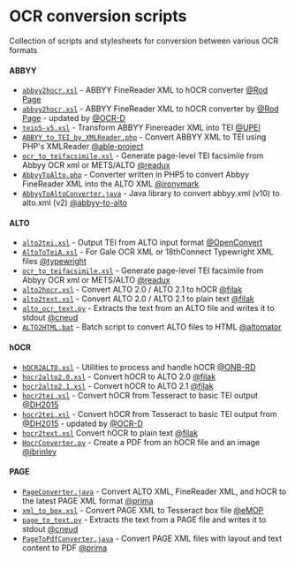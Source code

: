 OCR conversion scripts
======================

Collection of scripts and stylesheets for conversion between various OCR formats

#### ABBYY
 * [`abbyy2hocr.xsl`](https://gist.github.com/tfmorris/5977784) - ABBYY FineReader XML to hOCR converter [@Rod Page](http://iphylo.blogspot.com/2011/07/correcting-ocr-using-hocr-firefox.html#comment-400434491)
  * [`abbyy2hocr.xsl`](https://github.com/OCR-D/format-converters/blob/master/abbyy2hocr.xsl) - ABBYY FineReader XML to hOCR converter by [@Rod Page](http://iphylo.blogspot.com/2011/07/correcting-ocr-using-hocr-firefox.html#comment-400434491) - updated by [@OCR-D](https://github.com/OCR-D)
 * [`teip5-v5.xsl`](http://discoveryspace.upei.ca/islandlives.ca/sites/discoveryspace.upei.ca.islandlives.ca/files/teip5-v5.xsl) - Transform ABBYY Finereader XML into TEI [@UPEI](http://discoveryspace.upei.ca/islandlives.ca/node/130)
 * [`ABBYY_to_TEI_by_XMLReader.php`](http://able.myspecies.info/abbyy-xml-tei-xml) - Convert ABBYY XML to TEI using PHP's XMLReader [@able-project](http://able.myspecies.info/abbyy-xml-tei-xml)
 * [`ocr_to_teifacsimile.xsl`](https://github.com/emory-libraries/readux/blob/master/readux/books/ocr_to_teifacsimile.xsl) - Generate page-level TEI facsimile from Abbyy OCR xml or METS/ALTO [@readux](https://github.com/emory-libraries/readux)
 * [`AbbyyToAlto.php`](https://github.com/ironymark/AbbyyToAlto/blob/master/AbbyyToAlto.php) - Converter written in PHP5 to convert Abbyy FineReader XML into the ALTO XML [@ironymark](https://github.com/ironymark/AbbyyToAlto)
 * [`AbbyyToAltoConverter.java`](https://github.com/Mewel/abbyy-to-alto) - Java library to convert abbyy.xml (v10) to alto.xml (v2) [@abbyy-to-alto](https://github.com/Mewel/abbyy-to-alto)
 
#### ALTO
 * [`alto2tei.xsl`](https://github.com/INL/OpenConvert/blob/master/resources/xsl/alto2tei.xsl) - Output TEI from ALTO input format [@OpenConvert](https://github.com/INL/OpenConvert) 
 * [`AltoToTeiA.xsl`](https://github.com/collex/typewright/blob/master/lib/saxon/AltoToTeiA.xsl) - For Gale OCR XML or 18thConnect Typewright XML files [@typewright](https://github.com/collex/typewright)
 * [`ocr_to_teifacsimile.xsl`](https://github.com/emory-libraries/readux/blob/master/readux/books/ocr_to_teifacsimile.xsl) - Generate page-level TEI facsimile from Abbyy OCR xml or METS/ALTO [@readux](https://github.com/emory-libraries/readux)
 * [`alto2hocr.xsl`](https://github.com/filak/hOCR-to-ALTO/blob/master/alto2hocr.xsl) - Convert ALTO 2.0 / ALTO 2.1 to hOCR [@filak](https://github.com/filak/hOCR-to-ALTO)
 * [`alto2text.xsl`](https://github.com/filak/hOCR-to-ALTO/blob/master/alto2text.xsl) - Convert ALTO 2.0 / ALTO 2.1 to plain text [@filak](https://github.com/filak/hOCR-to-ALTO)
 * [`alto_ocr_text.py`](https://github.com/cneud/alto-ocr-text/blob/master/alto_ocr_text.py) - Extracts the text from an ALTO file and writes it to stdout [@cneud](https://github.com/cneud/alto-ocr-text)
 * [`ALTO2HTML.bat`](https://github.com/altomator/ALTO-HTML) - Batch script to convert ALTO files to HTML [@altomator](https://github.com/altomator/ALTO-HTML)
 
#### hOCR
 * [`hOCR2ALTO.xsl`](https://github.com/ONB-RD/hOCRTools/blob/master/xsl/hOCR2ALTO.xsl) - Utilities to process and handle hOCR [@ONB-RD](https://github.com/ONB-RD/hOCRTools)
 * [`hocr2alto2.0.xsl`](https://github.com/filak/hOCR-to-ALTO/blob/master/hocr2alto2.0.xsl) - Convert hOCR to ALTO 2.0 [@filak](https://github.com/filak/hOCR-to-ALTO)
 * [`hocr2alto2.1.xsl`](https://github.com/filak/hOCR-to-ALTO/blob/master/hocr2alto2.1.xsl) - Convert hOCR to ALTO 2.1 [@filak](https://github.com/filak/hOCR-to-ALTO)
 * [`hocr2tei.xsl`](https://github.com/TEIC/Hackathon/blob/master/DH2015/xsl/hocr2tei.xsl) - Convert hOCR from Tesseract to basic TEI output [@DH2015](https://github.com/TEIC/Hackathon/tree/master/DH2015)
  * [`hocr2tei.xsl`](https://github.com/TEIC/Hackathon/blob/master/DH2015/xsl/hocr2tei.xsl) - Convert hOCR from Tesseract to basic TEI output from [@DH2015](https://github.com/TEIC/Hackathon/tree/master/DH2015) - updated by [@OCR-D](https://github.com/OCR-D)
 * [`hocr2text.xsl`](https://github.com/filak/hOCR-to-ALTO/blob/master/hocr2text.xsl) Convert hOCR to plain text [@filak](https://github.com/filak/hOCR-to-ALTO)
 * [`HocrConverter.py`](https://github.com/jbrinley/HocrConverter/blob/master/HocrConverter.py) - Create a PDF from an hOCR file and an image [@jbrinley](https://github.com/jbrinley/HocrConverter)
 
#### PAGE
 * [`PageConverter.java`](https://github.com/PRImA-Research-Lab/prima-page-converter) - Convert ALTO XML, FineReader XML, and hOCR to the latest PAGE XML format [@prima](https://github.com/PRImA-Research-Lab/prima-page-converter)
 * [`xml_to_box.xsl`](https://github.com/idhmc-tamu/eMOP/blob/master/xml_to_box.xsl) - Convert PAGE XML to Tesseract box file [@eMOP](https://github.com/idhmc-tamu/eMOP)
 * [`page_to_text.py`](https://github.com/cneud/page-to-text/blob/master/page_to_text.py) - Extracts the text from a PAGE file and writes it to stdout [@cneud](https://github.com/cneud/page-to-text)
 * [`PageToPdfConverter.java`](https://github.com/PRImA-Research-Lab/prima-page-to-pdf) - Convert PAGE XML files with layout and text content to PDF [@prima](https://github.com/PRImA-Research-Lab/prima-page-to-pdf)
